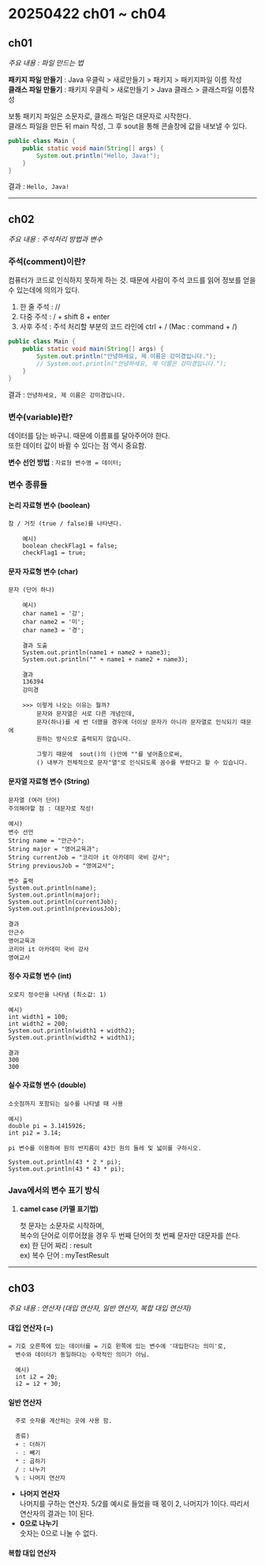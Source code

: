 # 20250422 ch01 ~ ch04

## ch01
_주요 내용 : 파일 만드는 법_

__패키지 파일 만들기__ : Java 우클릭 > 새로만들기 > 패키지 > 패키지파일 이름 작성   
__클래스 파일 만들기__ : 패키지 우클릭 > 새로만들기 > Java 클래스 > 클래스파일 이름작성   

보통 패키지 파일은 소문자로, 클래스 파일은 대문자로 시작한다.   
클래스 파일을 만든 뒤 main 작성, 그 후 sout을 통해 콘솔창에 값을 내보낼 수 있다.

``` java
public class Main {
    public static void main(String[] args) {
        System.out.println("Hello, Java!");
    }
}
```

결과 : `Hello, Java!`


* * *


## ch02
_주요 내용 : 주석처리 방법과 변수_ 

### 주석(comment)이란?
컴퓨터가 코드로 인식하지 못하게 하는 것. 때문에 사람이 주석 코드를 읽어 정보를 얻을 수 있는데에 의의가 있다.
1. 한 줄 주석 : //
2. 다중 주석 : / + shift 8 + enter
3. 사후 주석 : 주석 처리할 부분의 코드 라인에 ctrl + / (Mac : command + /)

``` java
public class Main {
    public static void main(String[] args) {
        System.out.println("안녕하세요, 제 이름은 강미경입니다.");
        // System.out.println("안녕하세요, 제 이름은 강미경입니다.");
    }
}
```
결과 : `안녕하세요, 제 이름은 강미경입니다.`


### 변수(variable)란?
데이터를 담는 바구니. 때문에 이름표를 달아주어야 한다.  
또한 데이터 값이 바뀔 수 있다는 점 역시 중요함. 

__변수 선언 방법__ : `자료형 변수명 = 데이터;`

### 변수 종류들

#### 논리 자료형 변수 (boolean)
    참 / 거짓 (true / false)를 나타낸다.

        예시) 
        boolean checkFlag1 = false;
        checkFlag1 = true;

#### 문자 자료형 변수 (char)
    문자 (단어 하나)

        예시)
        char name1 = '강';
        char name2 = '미';
        char name3 = '경';

        결과 도출
        System.out.println(name1 + name2 + name3);
        System.out.println("" + name1 + name2 + name3);

        결과
        136394
        강미경

        >>> 이렇게 나오는 이유는 뭘까?
            문자와 문자열은 서로 다른 개념인데,
            문자(하나)를 세 번 더했을 경우에 더이상 문자가 아니라 문자열로 인식되기 때문에
            원하는 방식으로 출력되지 않습니다.

            그렇기 때문에  sout()의 ()안에 ""를 넣어줌으로써,
            () 내부가 전체적으로 문자"열"로 인식되도록 꼼수를 부렸다고 할 수 있습니다.

#### 문자열 자료형 변수 (String)
    문자열 (여러 단어)
    주의해야할 점 : 대문자로 작성!

    예시)
    변수 선언
    String name = "안근수";
    String major = "영어교육과";
    String currentJob = "코리아 it 아카데미 국비 강사";
    String previousJob = "영여교사";

    변수 출력
    System.out.println(name);
    System.out.println(major);
    System.out.println(currentJob);
    System.out.println(previousJob);

    결과
    안근수
    영어교육과
    코리아 it 아카데미 국비 강사
    영여교사

#### 정수 자료형 변수 (int)
    오로지 정수만을 나타냄 (최소값: 1)

    예시)
    int width1 = 100;
    int width2 = 200;
    System.out.println(width1 + width2);
    System.out.println(width2 + width1);

    결과
    300
    300

#### 실수 자료형 변수 (double)
    소숫점까지 포함되는 실수를 나타낼 때 사용
    
    예시)
    double pi = 3.1415926;
    int pi2 = 3.14;

    pi 변수를 이용하여 원의 반지름이 43인 원의 둘레 및 넓이를 구하시오.

    System.out.println(43 * 2 * pi);
    System.out.println(43 * 43 * pi);


### Java에서의 변수 표기 방식
1. __camel case (카멜 표기법)__

   첫 문자는 소문자로 시작하며,   
   복수의 단어로 이루어졌을 경우 두 번째 단어의 첫 번째 문자만 대문자를 쓴다.   
   ex) 한 단어 짜리 : result   
   ex) 복수 단어 : myTestResult


* * *


## ch03
_주요 내용 : 연산자 (대입 연산자, 일반 연산자, 복합 대입 연산자)_ 

#### 대입 연산자 (=)
    = 기호 오른쪽에 있는 데이터를 = 기호 왼쪽에 있는 변수에 '대입한다는 의미'로,
      변수와 데이터가 동일하다는 수학적인 의미가 아님.

      예시)
      int i2 = 20;
      i2 = i2 + 30;

#### 일반 연산자
      주로 숫자를 계산하는 곳에 사용 함.

      종류)
      + : 더하기
      - : 빼기
      * : 곱하기
      / : 나누기
      % : 나머지 연산자

* __나머지 연산자__  
   나머지를 구하는 연산자. 5/2를 예시로 들었을 때 몫이 2, 나머지가 1이다.
   따리서 연산자의 결과는 1이 된다.
* __0으로 나누기__   
  숫자는 0으로 나눌 수 없다.

#### 복합 대입 연산자